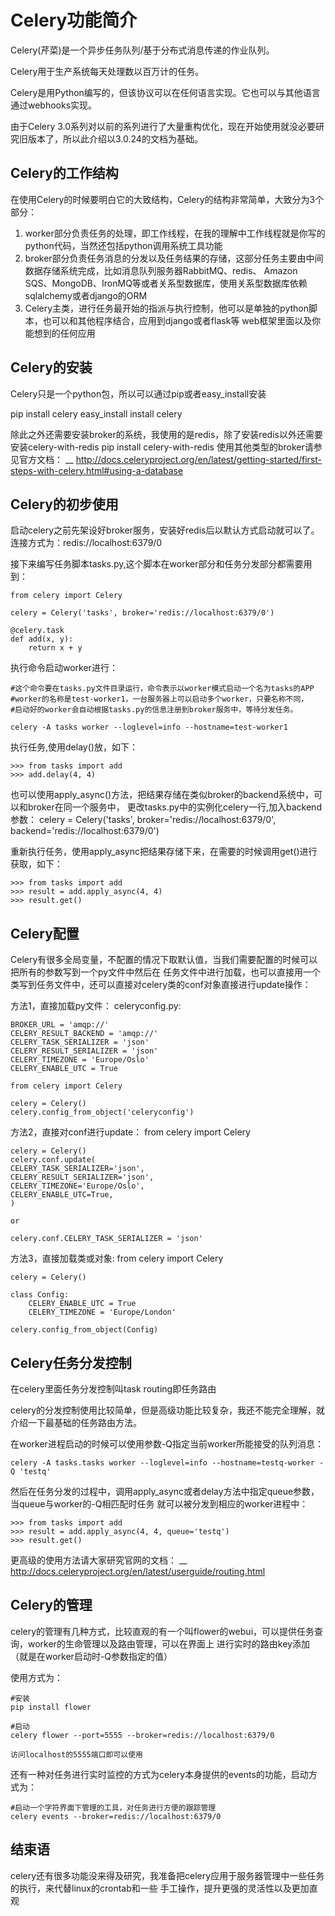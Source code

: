 Celery功能简介
======================

Celery(芹菜)是一个异步任务队列/基于分布式消息传递的作业队列。

Celery用于生产系统每天处理数以百万计的任务。

Celery是用Python编写的，但该协议可以在任何语言实现。它也可以与其他语言通过webhooks实现。

由于Celery 3.0系列对以前的系列进行了大量重构优化，现在开始使用就没必要研究旧版本了，所以此介绍以3.0.24的文档为基础。

Celery的工作结构
----------------------
在使用Celery的时候要明白它的大致结构，Celery的结构非常简单，大致分为3个部分：

1. worker部分负责任务的处理，即工作线程，在我的理解中工作线程就是你写的python代码，当然还包括python调用系统工具功能
2. broker部分负责任务消息的分发以及任务结果的存储，这部分任务主要由中间数据存储系统完成，比如消息队列服务器RabbitMQ、redis、
   Amazon SQS、MongoDB、IronMQ等或者关系型数据库，使用关系型数据库依赖sqlalchemy或者django的ORM
3. Celery主类，进行任务最开始的指派与执行控制，他可以是单独的python脚本，也可以和其他程序结合，应用到django或者flask等
   web框架里面以及你能想到的任何应用

Celery的安装
----------------------
Celery只是一个python包，所以可以通过pip或者easy_install安装

pip install celery
easy_install install celery

除此之外还需要安装broker的系统，我使用的是redis，除了安装redis以外还需要安装celery-with-redis
pip install celery-with-redis
使用其他类型的broker请参见官方文档：
__ http://docs.celeryproject.org/en/latest/getting-started/first-steps-with-celery.html#using-a-database

Celery的初步使用
----------------------
启动celery之前先架设好broker服务，安装好redis后以默认方式启动就可以了。
连接方式为：redis://localhost:6379/0

接下来编写任务脚本tasks.py,这个脚本在worker部分和任务分发部分都需要用到：

    from celery import Celery

    celery = Celery('tasks', broker='redis://localhost:6379/0')

    @celery.task
    def add(x, y):
        return x + y

执行命令启动worker进行：

    #这个命令要在tasks.py文件目录运行，命令表示以worker模式启动一个名为tasks的APP
    #worker的名称是test-worker1，一台服务器上可以启动多个worker，只要名称不同，
    #启动好的worker会自动根据tasks.py的信息注册到broker服务中，等待分发任务。

    celery -A tasks worker --loglevel=info --hostname=test-worker1

执行任务,使用delay()放，如下：

    >>> from tasks import add
    >>> add.delay(4, 4)

也可以使用apply_async()方法，把结果存储在类似broker的backend系统中，可以和broker在同一个服务中，
更改tasks.py中的实例化celery一行,加入backend参数：
    celery = Celery('tasks', broker='redis://localhost:6379/0', backend='redis://localhost:6379/0')

重新执行任务，使用apply_async把结果存储下来，在需要的时候调用get()进行获取，如下：

    >>> from tasks import add
    >>> result = add.apply_async(4, 4)
    >>> result.get()

Celery配置
------------------------
Celery有很多全局变量，不配置的情况下取默认值，当我们需要配置的时候可以把所有的参数写到一个py文件中然后在
任务文件中进行加载，也可以直接用一个类写到任务文件中，还可以直接对celery类的conf对象直接进行update操作：

方法1，直接加载py文件：
    celeryconfig.py:

    BROKER_URL = 'amqp://'
    CELERY_RESULT_BACKEND = 'amqp://'
    CELERY_TASK_SERIALIZER = 'json'
    CELERY_RESULT_SERIALIZER = 'json'
    CELERY_TIMEZONE = 'Europe/Oslo'
    CELERY_ENABLE_UTC = True

    from celery import Celery

    celery = Celery()
    celery.config_from_object('celeryconfig')

方法2，直接对conf进行update：
    from celery import Celery

    celery = Celery()
    celery.conf.update(
    CELERY_TASK_SERIALIZER='json',
    CELERY_RESULT_SERIALIZER='json',
    CELERY_TIMEZONE='Europe/Oslo',
    CELERY_ENABLE_UTC=True,
    )

    or

    celery.conf.CELERY_TASK_SERIALIZER = 'json'

方法3，直接加载类或对象:
    from celery import Celery

    celery = Celery()

    class Config:
        CELERY_ENABLE_UTC = True
        CELERY_TIMEZONE = 'Europe/London'

    celery.config_from_object(Config)

Celery任务分发控制
-----------------------------
在celery里面任务分发控制叫task routing即任务路由

celery的分发控制使用比较简单，但是高级功能比较复杂，我还不能完全理解，就介绍一下最基础的任务路由方法。

在worker进程启动的时候可以使用参数-Q指定当前worker所能接受的队列消息：

    celery -A tasks.tasks worker --loglevel=info --hostname=testq-worker -Q 'testq'

然后在任务分发的过程中，调用apply_async或者delay方法中指定queue参数，当queue与worker的-Q相匹配时任务
就可以被分发到相应的worker进程中：

    >>> from tasks import add
    >>> result = add.apply_async(4, 4, queue='testq')
    >>> result.get()

更高级的使用方法请大家研究官网的文档：
__ http://docs.celeryproject.org/en/latest/userguide/routing.html


Celery的管理
-------------------

celery的管理有几种方式，比较直观的有一个叫flower的webui，可以提供任务查询，worker的生命管理以及路由管理，可以在界面上
进行实时的路由key添加（就是在worker启动时-Q参数指定的值）

使用方式为：

    #安装
    pip install flower

    #启动
    celery flower --port=5555 --broker=redis://localhost:6379/0

    访问localhost的5555端口即可以使用

还有一种对任务进行实时监控的方式为celery本身提供的events的功能，启动方式为：

    #启动一个字符界面下管理的工具，对任务进行方便的跟踪管理
    celery events --broker=redis://localhost:6379/0


结束语
-------------------
celery还有很多功能没来得及研究，我准备把celery应用于服务器管理中一些任务的执行，来代替linux的crontab和一些
手工操作，提升更强的灵活性以及更加直观
